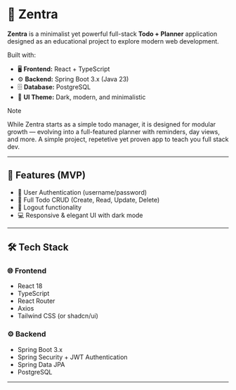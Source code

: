 # 🧠 Zentra

**Zentra** is a minimalist yet powerful full-stack **Todo + Planner** application designed as an educational project to explore modern web development.

Built with:

- 🖥️ **Frontend:** React + TypeScript  
- ⚙️ **Backend:** Spring Boot 3.x (Java 23)  
- 🗄️ **Database:** PostgreSQL  
- 🎨 **UI Theme:** Dark, modern, and minimalistic  

> [!NOTE]
> While Zentra starts as a simple todo manager, it is designed for modular growth — evolving into a full-featured planner with reminders, day views, and more. A simple project, repetetive yet proven app to teach you full stack dev.

---

## 🚀 Features (MVP)
- 🔐 User Authentication (username/password)
- 📝 Full Todo CRUD (Create, Read, Update, Delete)
- 👋 Logout functionality
- 💻 Responsive & elegant UI with dark mode

---

## 🛠️ Tech Stack

### 🌐 Frontend
- React 18
- TypeScript
- React Router
- Axios
- Tailwind CSS (or shadcn/ui)

### ⚙️ Backend
- Spring Boot 3.x
- Spring Security + JWT Authentication
- Spring Data JPA
- PostgreSQL

---

